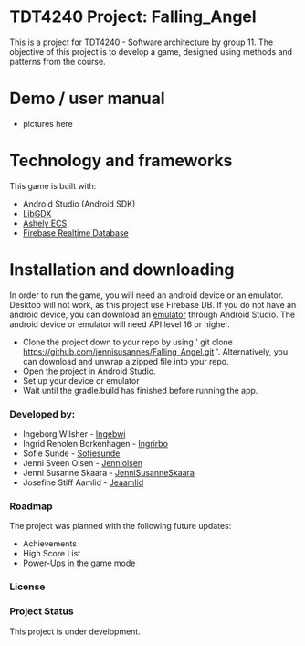 # TDT4240 Project: Falling_Angel
This is a project for TDT4240 - Software architecture by group 11. The objective of this project is to develop a game, designed using methods and patterns from the course. 


# Demo / user manual

* pictures here


# Technology and frameworks 
This game is built with: 
* Android Studio (Android SDK)
* [LibGDX](https://github.com/libgdx/libgdx/wiki)
* [Ashely ECS](https://github.com/libgdx/ashley/wiki) 
* [Firebase Realtime Database](https://firebase.google.com/)


# Installation and downloading
In order to run the game, you will need an android device or an emulator. Desktop will not work, as this project use Firebase DB.
If you do not have an android device, you can download an [emulator](https://developer.android.com/studio/run/managing-avds) through Android Studio. 
The android device or emulator will need API level 16 or higher.

* Clone the project down to your repo by using ' git clone https://github.com/jennisusannes/Falling_Angel.git '. 
Alternatively, you can download and unwrap a zipped file into your repo.
* Open the project in Android Studio. 
* Set up your device or emulator  
* Wait until the gradle.build has finished before running the app.



### Developed by:
* Ingeborg Wilsher - [Ingebwi](https://github.com/Ingebwi)   
* Ingrid Renolen Borkenhagen - [Ingrirbo](https://github.com/ingrirbo)
* Sofie Sunde - [Sofiesunde](https://github.com/sofiesunde)
* Jenni Sveen Olsen -  [Jenniolsen](https://github.com/jenniolsen)
* Jenni Susanne Skaara - [JenniSusanneSkaara](https://github.com/JenniSusanneSkaara)
* Josefine Stiff Aamlid - [Jeaamlid](https://github.com/Jeaamlid)

### Roadmap
The project was planned with the following future updates:
* Achievements 
* High Score List
* Power-Ups in the game mode



### License


### Project Status
This project is under development.

